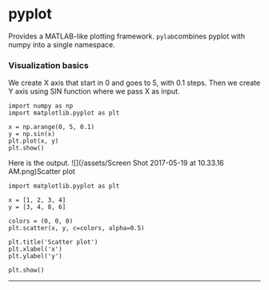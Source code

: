 # pyplot

Provides a MATLAB-like plotting framework. `pylab`combines pyplot with numpy into a single namespace.

### Visualization basics

We create X axis that start in 0 and goes to 5, with 0.1 steps. Then we create Y axis using SIN function where we pass X as input.

```
import numpy as np
import matplotlib.pyplot as plt

x = np.arange(0, 5, 0.1)
y = np.sin(x)
plt.plot(x, y)
plt.show()
```

Here is the output. ![](/assets/Screen Shot 2017-05-19 at 10.33.16 AM.png)Scatter plot



```
import matplotlib.pyplot as plt

x = [1, 2, 3, 4]
y = [3, 4, 8, 6]

colors = (0, 0, 0)
plt.scatter(x, y, c=colors, alpha=0.5)

plt.title('Scatter plot')
plt.xlabel('x')
plt.ylabel('y')

plt.show()
```

---











